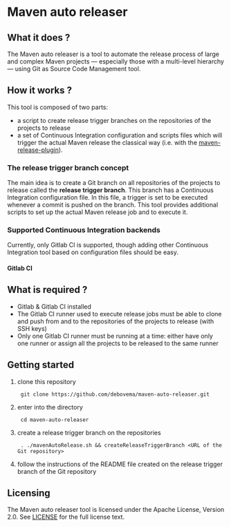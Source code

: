 # Maven auto releaser

## What it does ?

The Maven auto releaser is a tool to automate the release process of large and complex Maven projects — especially those with a multi-level hierarchy — using Git as Source Code Management tool.

## How it works ?

This tool is composed of two parts:

* a script to create release trigger branches on the repositories of the projects to release
* a set of Continuous Integration configuration and scripts files which will trigger the actual Maven release the classical way (i.e. with the [maven-release-plugin](http://maven.apache.org/maven-release/maven-release-plugin)).

### The release trigger branch concept

The main idea is to create a Git branch on all repositories of the projects to release called the **release trigger branch**.
This branch has a Continuous Integration configuration file. In this file, a trigger is set to be executed whenever a commit is pushed on the branch. This tool provides additional scripts to set up the actual Maven release job and to execute it.

### Supported **Continuous Integration** backends

Currently, only Gitlab CI is supported, though adding other Continuous Integration tool based on configuration files should be easy.

#### Gitlab CI

## What is required ?

* Gitlab & Gitlab CI installed
* The Gitlab CI runner used to execute release jobs must be able to clone and push from and to the repositories of the projects to release (with SSH keys)
* Only one Gitlab CI runner must be running at a time: either have only one runner or assign all the projects to be released to the same runner

## Getting started

1. clone this repository

        git clone https://github.com/debovema/maven-auto-releaser.git

2. enter into the directory

        cd maven-auto-releaser

3. create a release trigger branch on the repositories

        . ./mavenAutoRelease.sh && createReleaseTriggerBranch <URL of the Git repository>

4. follow the instructions of the README file created on the release trigger branch of the Git repository

## Licensing

The Maven auto releaser tool is licensed under the Apache License, Version 2.0. See [LICENSE](https://github.com/debovema/maven-auto-releaser/blob/master/LICENSE) for the full license text.

